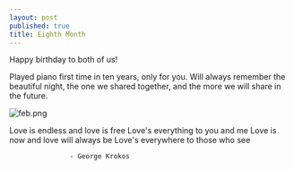 ```yaml
---
layout: post
published: true
title: Eighth Month
---
```

Happy birthday to both of us!

Played piano first time in ten years, only for you. Will always remember the beautiful night, the one we shared together, and the more we will share in the future.

![feb.png]({{site.baseurl}}/img/feb.png)

Love is endless and love is free
Love's everything to you and me
Love is now and love will always be
Love's everywhere to those who see

                   - George Krokos
